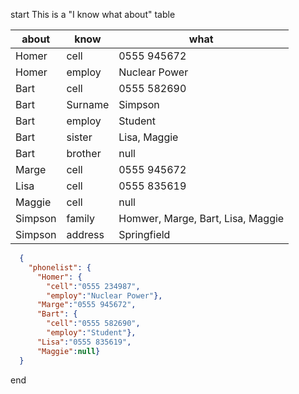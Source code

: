 
  start
This is a "I know what about" table

| about  | know   | what          |
| ------ | ------ | ------------- |
| Homer  | cell   | 0555 945672   |
| Homer  | employ | Nuclear Power |
| Bart   | cell   | 0555 582690   |
| Bart   | Surname | Simpson |
| Bart   | employ | Student       |
| Bart   | sister | Lisa, Maggie  |
| Bart   | brother | null  |  
| Marge  | cell   | 0555 945672   | 
| Lisa   | cell   | 0555 835619   | 
| Maggie | cell   | null          |
| Simpson | family   | Homwer, Marge, Bart, Lisa, Maggie |
| Simpson | address  | Springfield |

``` json  
  {
    "phonelist": {
      "Homer": {
        "cell":"0555 234987",
        "employ":"Nuclear Power"},
      "Marge":"0555 945672",
      "Bart": {
        "cell":"0555 582690",
        "employ":"Student"},
      "Lisa":"0555 835619",
      "Maggie":null}
  }
```

  end
